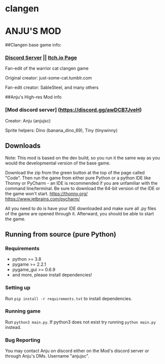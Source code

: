 # clangen
# ANJU'S MOD

##Clangen base game info:
### [Discord Server](https://discord.gg/rnFQqyPZ7K) || [Itch.io Page](https://sablesteel.itch.io/clan-gen-fan-edit)

Fan-edit of the warrior cat clangen game

Original creator: just-some-cat.tumblr.com

Fan-edit creator: SableSteel, and many others

##Anju's High-res Mod info
### [Mod discord server] (https://discord.gg/awDCB7JveH)

Creator: Anju (anjujsc)

Sprite helpers: Dino (banana_dino_69), Tiny (tinywinny)

## Downloads
Note: This mod is based on the dev build, so you run it the same way as you would the developmental version of the base game.

Download the zip from the green button at the top of the page called "Code".
Then run the game from either pure Python or a python IDE like Thonny or PyCharm - an IDE is recommended if you are unfamiliar with the command line/terminal.
Be sure to download the 64-bit version of the IDE or the game won't start.
https://thonny.org/
https://www.jetbrains.com/pycharm/

All you need to do is have your IDE downloaded and make sure all .py files of the game are opened through it. Afterward, you should be able to start the game.

## Running from source (pure Python)
### Requirements
- python >= 3.8
- pygame >= 2.2.1
- pygame_gui >= 0.6.9
- and more, please install dependencies!

### Setting up
Run `pip install -r requirements.txt` to install dependencies. 

### Running game
Run `python3 main.py`. If python3 does not exist try running `python main.py` instead.

### Bug Reporting
You may contact Anju on discord either on the Mod's discord server or through Anju's DMs. Username "anjujsc".
